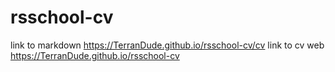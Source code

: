 # rsschool-cv
link to markdown https://TerranDude.github.io/rsschool-cv/cv
link to cv web  https://TerranDude.github.io/rsschool-cv
